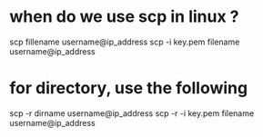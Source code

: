 # when do we use scp in linux ?
scp fillename username@ip_address
scp -i key.pem  filename username@ip_address  
# for directory, use the following
scp -r dirname username@ip_address 
scp -r -i key.pem filename username@ip_address 